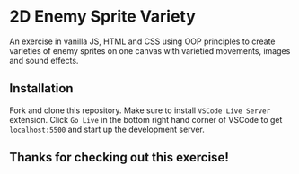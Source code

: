 # 2D Enemy Sprite Variety
An exercise in vanilla JS, HTML and CSS using OOP principles to create varieties of enemy sprites on one canvas with varietied movements, images and sound effects.

## Installation 
Fork and clone this repository. Make sure to install `VSCode Live Server` extension. Click `Go Live` in the bottom right hand corner of VSCode to get `localhost:5500` and start up the development server.

## Thanks for checking out this exercise!
